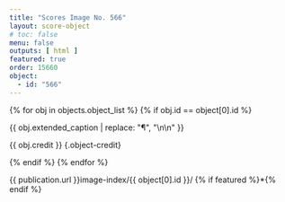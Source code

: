 ```yaml
---
title: "Scores Image No. 566"
layout: score-object
# toc: false
menu: false
outputs: [ html ]
featured: true
order: 15660
object:
  - id: "566"
---
```


{% for obj in objects.object_list %}
{% if obj.id == object[0].id %}

{{ obj.extended_caption | replace: "¶", "\n\n" }}

{{ obj.credit }} {.object-credit}

{% endif %}
{% endfor %}

<div class="object-credit object-url is-print-only">

{{ publication.url }}image-index/{{ object[0].id }}/ {% if featured %}*{% endif %}

</div>
